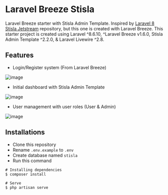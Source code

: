 # Laravel Breeze Stisla

Laravel Breeze starter with Stisla Admin Template. Inspired by [Laravel 8 Stisla Jetstream](https://github.com/nyancodeid/laravel-8-stisla-jetstream) repository, but this one is created with Laravel Breeze. This starter project is created using Laravel ^8.6.10, ^Laravel Breeze v1.6.0, Stisla Admin Template ^2.2.0, & Laravel Livewire ^2.8.

## Features

-   Login/Register system (From Laravel Breeze)

![image](https://user-images.githubusercontent.com/58651943/147823633-f240b593-b2d6-413c-8a79-07ba3b557aa5.gif)

-   Initial dashboard with Stisla Admin Template

![image](https://user-images.githubusercontent.com/58651943/147823414-243102ef-1a01-49d7-97bd-eca4c644500b.png)

-   User management with user roles (User & Admin)

![image](https://user-images.githubusercontent.com/58651943/147823727-73b7ff9b-15d2-4e14-821d-b62a4925069f.gif)

## Installations

-   Clone this repository
-   Rename `.env.example` to `.env`
-   Create database named `stisla`
-   Run this command

```
# Installing dependencies
$ composer install

# Serve
$ php artisan serve
```

